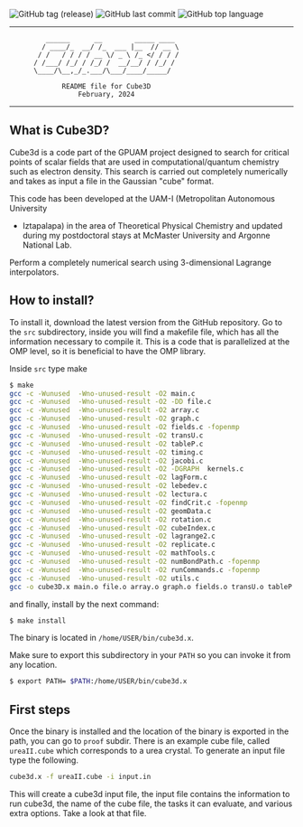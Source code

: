 ![GitHub tag (release)](https://img.shields.io/github/v/release/rayhe88/cube3D?label=version)
![GitHub last commit](https://img.shields.io/github/last-commit/rayhe88/cube3D?label=last%20modified)
![GitHub top language](https://img.shields.io/github/languages/top/rayhe88/cube3D?color=green)

---

             ______      __        _____ ____
            / ____/_  __/ /_  ___ |__  // __ \
           / /   / / / / __ \/ _ \ /_ </ / / /
          / /___/ /_/ / /_/ /  __/__/ / /_/ /
          \____/\__,_/_.___/\___/____/_____/

                 README file for Cube3D
                     February, 2024

---

## What is Cube3D?

Cube3d is a code part of the GPUAM project designed to search for critical
points of scalar fields that are used in computational/quantum chemistry
such as electron density. This search is carried out completely numerically
and takes as input a file in the Gaussian "cube" format.

This code has been developed at the UAM-I (Metropolitan Autonomous University

- Iztapalapa) in the area of Theoretical Physical Chemistry and updated during
  my postdoctoral stays at McMaster University and Argonne National Lab.

Perform a completely numerical search using 3-dimensional Lagrange interpolators.

## How to install?

To install it, download the latest version from the GitHub repository.
Go to the `src` subdirectory, inside you will find a makefile file,
which has all the information necessary to compile it.
This is a code that is parallelized at the OMP level, so it is beneficial to have the OMP library.

Inside `src` type make

```bash
$ make
gcc -c -Wunused  -Wno-unused-result -O2 main.c
gcc -c -Wunused  -Wno-unused-result -O2 -DD file.c
gcc -c -Wunused  -Wno-unused-result -O2 array.c
gcc -c -Wunused  -Wno-unused-result -O2 graph.c
gcc -c -Wunused  -Wno-unused-result -O2 fields.c -fopenmp
gcc -c -Wunused  -Wno-unused-result -O2 transU.c
gcc -c -Wunused  -Wno-unused-result -O2 tableP.c
gcc -c -Wunused  -Wno-unused-result -O2 timing.c
gcc -c -Wunused  -Wno-unused-result -O2 jacobi.c
gcc -c -Wunused  -Wno-unused-result -O2 -DGRAPH  kernels.c
gcc -c -Wunused  -Wno-unused-result -O2 lagForm.c
gcc -c -Wunused  -Wno-unused-result -O2 lebedev.c
gcc -c -Wunused  -Wno-unused-result -O2 lectura.c
gcc -c -Wunused  -Wno-unused-result -O2 findCrit.c -fopenmp
gcc -c -Wunused  -Wno-unused-result -O2 geomData.c
gcc -c -Wunused  -Wno-unused-result -O2 rotation.c
gcc -c -Wunused  -Wno-unused-result -O2 cubeIndex.c
gcc -c -Wunused  -Wno-unused-result -O2 lagrange2.c
gcc -c -Wunused  -Wno-unused-result -O2 replicate.c
gcc -c -Wunused  -Wno-unused-result -O2 mathTools.c
gcc -c -Wunused  -Wno-unused-result -O2 numBondPath.c -fopenmp
gcc -c -Wunused  -Wno-unused-result -O2 runCommands.c -fopenmp
gcc -c -Wunused  -Wno-unused-result -O2 utils.c
gcc -o cube3D.x main.o file.o array.o graph.o fields.o transU.o tableP.o timing.o jacobi.o kernels.o lagForm.o lebedev.o lectura.o findCrit.o geomData.o rotation.o cubeIndex.o lagrange2.o replicate.o mathTools.o refinement.o numBondPath.o runCommands.o utils.o -lm  -fopenmp
```

and finally, install by the next command:

```bash
$ make install
```

The binary is located in `/home/USER/bin/cube3d.x`.

Make sure to export this subdirectory in your `PATH` so you can invoke it from any location.

```bash
$ export PATH= $PATH:/home/USER/bin/cube3d.x
```

## First steps

Once the binary is installed and the location of the binary is exported in the path, you can go to `proof` subdir. There is an example cube file, called `ureaII.cube` which corresponds to a urea crystal. To generate an input file type the following.

```bash
cube3d.x -f ureaII.cube -i input.in
```

This will create a cube3d input file, the input file contains the information to run cube3d, the name of the cube file, the tasks it can evaluate, and various extra options. Take a look at that file.
